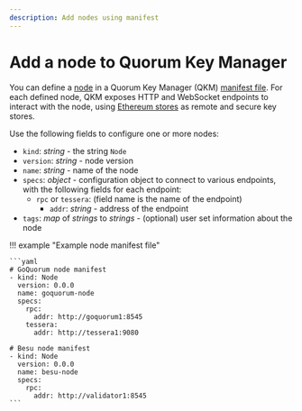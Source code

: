 ```yaml
---
description: Add nodes using manifest
---
```


# Add a node to Quorum Key Manager

You can define a [node](../../Concepts/Nodes.md) in a Quorum Key Manager (QKM) [manifest file](Overview.md).
For each defined node, QKM exposes HTTP and WebSocket endpoints to interact with the node, using
[Ethereum stores](../../Concepts/Stores.md#ethereum-store) as remote and secure key stores.

Use the following fields to configure one or more nodes:

- `kind`: *string* - the string `Node`
- `version`: *string* - node version
- `name`: *string* - name of the node
- `specs`: *object* - configuration object to connect to various endpoints, with the following fields for each endpoint:
  - `rpc` or `tessera`: (field name is the name of the endpoint)
    - `addr`: *string* - address of the endpoint
- `tags`: *map* of *strings* to *strings* - (optional) user set information about the node

!!! example "Example node manifest file"

    ```yaml
    # GoQuorum node manifest
    - kind: Node
      version: 0.0.0
      name: goquorum-node
      specs:
        rpc:
          addr: http://goquorum1:8545
        tessera:
          addr: http://tessera1:9080

    # Besu node manifest
    - kind: Node
      version: 0.0.0
      name: besu-node
      specs:
        rpc:
          addr: http://validator1:8545
    ```
